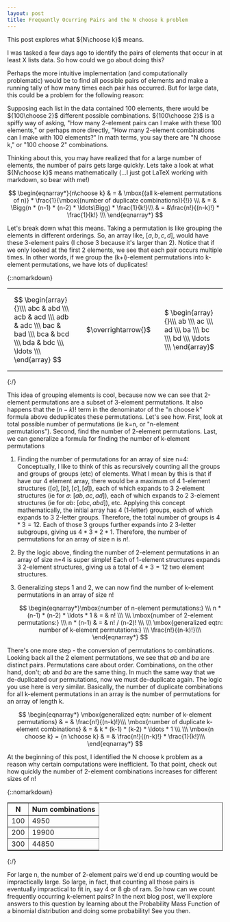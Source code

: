 ```yaml
---
layout: post
title: Frequently Ocurring Pairs and the N choose k problem
---
```


This post explores what ${N\choose k}$ means.

I was tasked a few days ago to identify the pairs of elements that occur in at least X lists data.  So how could we go about doing this?

Perhaps the more intuitive implementation (and computationally problematic) would be to find all possible pairs of elements and make a running tally of how many times each pair has occurred.  But for large data, this could be a problem for the following reason:

Supposing each list in the data contained 100 elements, there would be ${100\choose 2}$ different possible combinations.  ${100\choose 2}$ is a spiffy way of asking, "How many 2-element pairs can I make with these 100 elements," or perhaps more directly, "How many 2-element combinations can I make with 100 elements?"  In math terms, you say there are "N choose k," or "100 choose 2" combinations.

Thinking about this, you may have realized that for a large number of elements, the number of pairs gets large quickly.  Lets take a look at what ${N\choose k}$ means mathematically (...I just got LaTeX working with markdown, so bear with me!)

$$
\begin{eqnarray*}{n\choose k} & = & \mbox{(all k-element permutations of n)} * \frac{1}{\mbox{(number of duplicate combinations)}{!}} \\\
& = & \Bigg(n * (n-1) * (n-2) * \ldots\Bigg) * \frac{1}{k!}\\\
& = &\frac{n!}{(n-k)!} * \frac{1}{k!} \\\
\end{eqnarray*}
$$


Let's break down what this means.  Taking a permutation is like grouping the elements in different orderings.  So, an array like, $[a,b,c,d]$, would have these 3-element pairs (I chose 3 because it's larger than 2).  Notice that if we only looked at the first 2 elements, we see that each pair occurs multiple times.  In other words, if we group the (k+i)-element permutations into k-element permutations, we have lots of duplicates!

{::nomarkdown}
  <table border=0>
    <tr><td style="padding:1em;">
      $$
       \begin{array}{}\\\
      abc & abd \\\
      acb & acd \\\
      adb & adc \\\
      bac & bad \\\
      bca & bcd \\\
      bda & bdc \\\
      \ldots \\\
      \end{array}
      $$
    </td><td style="padding:1em;">
      $\overrightarrow{}$
    </td><td style="padding:1em;">
      $ \begin{array}{}\\\
      ab \\\ ac \\\ ad \\\
      ba \\\ bc \\\ bd \\\
      \ldots \\\
      \end{array}$
  </td></tr>
  </table>
{:/}


This idea of grouping elements is cool, because now we can see that 2-element permutations are a subset of 3-element permutations.  It also happens that the $(n-k)!$ term in the denominator of the "n choose k" formula above deduplicates these permutations.  Let's see how.  First, look at total possible number of permutations (ie k=n, or "n-element permutations").  Second, find the number of 2-element permutations.  Last, we can generalize a formula for finding the number of k-element permutations

1. Finding the number of permutations for an array of size n=4:  Conceptually, I like to think of this as recursively counting all the groups and groups of groups (etc) of elements.  What I mean by this is that if have our 4 element array, there would be a maximum of 4 1-element structures ($[a], [b], [c], [d]$), each of which expands to 3 2-element structures (ie for $a$: $[ab, ac, ad]$), each of which expands to 2 3-element structures (ie for $ab$: $[abc, abd]$), etc.  Applying this concept mathematically, the initial array has 4 (1-letter) groups, each of which expands to 3 2-letter groups.  Therefore, the total number of groups is $4 * 3 = 12$.  Each of those 3 groups further expands into 2 3-letter subgroups, giving us $4 * 3 * 2 * 1$.  Therefore, the number of permutations for an array of size n is $n!$.

2. By the logic above, finding the number of 2-element permutations in an array of size n=4 is super simple!  Each of 1-element structures expands 3 2-element structures, giving us a total of $4 * 3 = 12$ two element structures.

3. Generalizing steps 1 and 2, we can now find the number of k-element permutations in an array of size n!

    $$
    \begin{eqnarray*}\mbox{number of n-element permutations:} \\\
    n * (n-1) * (n-2) * \ldots * 1 & = & n! \\\
    \\\
    \mbox{number of 2-element permutations:} \\\
    n * (n-1) & = & n! / (n-2)! \\\
    \\\
    \mbox{generalized eqtn: number of k-element permutations:} \\\
    \frac{n!}{(n-k)!}\\\
    \end{eqnarray*}
    $$


There's one more step - the conversion of permutations to combinations.  Looking back all the 2 element permutations, we see that $ab$ and $ba$ are distinct pairs.  Permutations care about order.  Combinations, on the other hand, don't; $ab$ and $ba$ are the same thing.  In much the same way that we de-duplicated our permutations, now we must de-duplicate again.  The logic you use here is very similar.  Basically, the number of duplicate combinations for all k-element permutations in an array is the number of permutations for an array of length k.

$$
\begin{eqnarray*}
\mbox{generalized eqtn: number of k-element permutations} & = & \frac{n!}{(n-k)!}\\\
\mbox{number of duplicate k-element combinations} & = & k * (k-1) * (k-2) * \ldots * 1 \\\
\\\
\mbox{n choose k} = {n \choose k} & = & \frac{n!}{(n-k)!} * \frac{1}{k!}\\\
\end{eqnarray*}
$$


At the beginning of this post, I identified the N choose k problem as a reason why certain computations were inefficient.  To that point, check out how quickly the number of 2-element combinations increases for different sizes of n!


{::nomarkdown}
<table border=1px>
  <tr>
    <th>N</th>
    <th>Num combinations</th>
  </tr>
  <tr>
    <td>100</td><td>4950</td>
  </tr>
  <tr>
    <td>200</td><td>19900</td>
  </tr>
  <tr>
    <td>300</td><td>44850</td>
  </tr>
</table>
{:/}

For large n, the number of 2-element pairs we'd end up counting would be impractically large.  So large, in fact, that counting all those pairs is eventually impractical to fit in, say 4 or 8 gb of ram.  So how can we count frequently occurring k-element pairs?  In the next blog post, we'll explore answers to this question by learning about the Probability Mass Function of a binomial distribution and doing some probability!  See you then.

